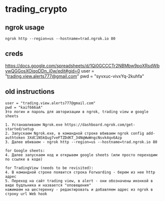 # trading_crypto

## ngrok usage
```ngrok http --region=us --hostname=trad.ngrok.io 80```

## creds
https://docs.google.com/spreadsheets/d/1Qi0GCCCTr2NBMbw9poXRsdWbywQGGosXOiqoDDn_i0w/edit#gid=0
user = "trading.view.alerts777@gmail.com"
pwd = "syvxuc-vivxYq-2kuhfa"

## old instructions
```
user = "trading.view.alerts777@gmail.com"
pwd = "kaif666aA"
Это логин и пароль для авторизации в ngrok, trading view и google sheets

1. Устанавливаем Ngrok.exe https://dashboard.ngrok.com/get-started/setup
2. Запускаем Ngrok.exe, в командной строке вбиваем ngrok config add-authtoken 3XdC1NSkQug7veFTZDdKT_34NqWwWngcNsvk4qv6Azp
3. Далее вбиваем - ngrok http --region=us --hostname=trad.ngrok.io 80

for Google sheets:
4. Далее запускаем код и открыаем google sheets (или просто переходим по ссылке в коде)

for TradingView (needs to be revisited):
4. В командной строке появится строка Forwarding - берем из нее http адрес
5. Переход на сайт trading view, в alert - они обозначены иконкой в виде будльника и назвается "оповещения"
нажимаем на шестеренку - редактировать и добавляем адрес из ngrok в строку url Web hook
```
